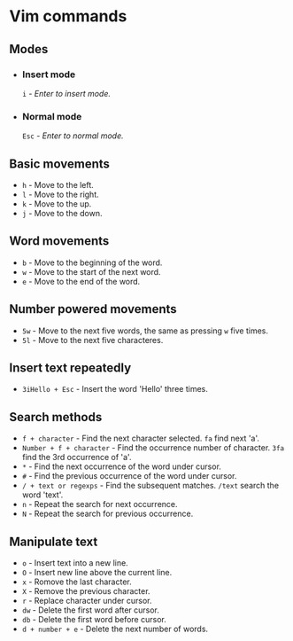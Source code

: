 # Vim commands

## Modes

- ### Insert mode
    `i` - *Enter to insert mode.*
- ### Normal mode
    `Esc` - *Enter to normal mode.*

## Basic movements

- `h` - Move to the left.
- `l` - Move to the right.
- `k` - Move to the up.
- `j` - Move to the down.

## Word movements

- `b` - Move to the beginning of the word.
- `w` - Move to the start of the next word.
- `e` - Move to the end of the word.

## Number powered movements

- `5w` - Move to the next five words, the same as pressing `w` five times.
- `5l` - Move to the next five characteres.

## Insert text repeatedly

- `3iHello + Esc` - Insert the word 'Hello' three times.

## Search methods
- `f + character` - Find the next character selected. `fa` find next 'a'.
- `Number + f + character` - Find the occurrence number of character. `3fa` find the 3rd occurrence of 'a'.
- `*` - Find the next occurrence of the word under cursor.
- `#` - Find the previous occurrence of the word under cursor.
- `/ + text or regexps` - Find the subsequent matches. `/text` search the word 'text'.
- `n` - Repeat the search for next occurrence.
- `N` - Repeat the search for previous occurrence.

## Manipulate text

- `o` - Insert text into a new line.
- `O` - Insert new line above the current line.
- `x` - Romove the last character.
- `X` - Remove the previous character.
- `r` - Replace character under cursor.
- `dw` - Delete the first word after cursor.
- `db` - Delete the first word before cursor.
- `d + number + e` - Delete the next number of words.
